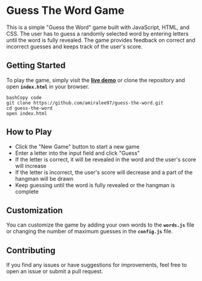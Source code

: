 # **Guess The Word Game**
This is a simple "Guess the Word" game built with JavaScript, HTML, and CSS. The user has to guess a randomly selected word by entering letters until the word is fully revealed. The game provides feedback on correct and incorrect guesses and keeps track of the user's score.

## **Getting Started**

To play the game, simply visit the **[live demo](https://amiralee97.github.io/guess-the-word/)** or clone the repository and open **`index.html`** in your browser.

```
bashCopy code
git clone https://github.com/amiralee97/guess-the-word.git
cd guess-the-word
open index.html

```

## **How to Play**

- Click the "New Game" button to start a new game
- Enter a letter into the input field and click "Guess"
- If the letter is correct, it will be revealed in the word and the user's score will increase
- If the letter is incorrect, the user's score will decrease and a part of the hangman will be drawn
- Keep guessing until the word is fully revealed or the hangman is complete

## **Customization**

You can customize the game by adding your own words to the **`words.js`** file or changing the number of maximum guesses in the **`config.js`** file.

## **Contributing**

If you find any issues or have suggestions for improvements, feel free to open an issue or submit a pull request.

